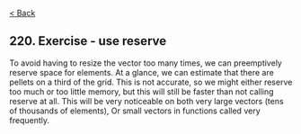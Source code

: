 [< Back](../README.md)

## 220. Exercise - use reserve

To avoid having to resize the vector too many times, we can preemptively reserve space for elements.
At a glance, we can estimate that there are pellets on a third of the grid.
This is not accurate, so we might either reserve too much or too little memory,
but this will still be faster than not calling reserve at all.
This will be very noticeable on both very large vectors (tens of thousands of elements),
Or small vectors in functions called very frequently.
